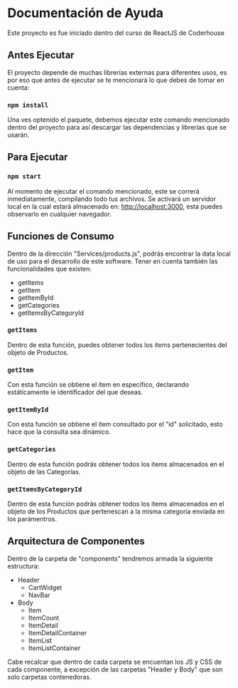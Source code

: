 # Documentación de Ayuda

Este proyecto es fue iniciado dentro del curso de ReactJS de Coderhouse

## Antes Ejecutar

El proyecto depende de muchas librerías externas para diferentes usos, es por eso que antes de ejecutar se te mencionará
lo que debes de tomar en cuenta:

### `npm install`
Una ves optenido el paquete, debemos ejecutar este comando mencionado dentro del proyecto para así descargar las dependencias y librerías que se usarán.

## Para Ejecutar

### `npm start`
Al momento de ejecutar el comando mencionado, este se correrá inmediatamente, compilando todo tus archivos.
Se activará un servidor local en la cual estará almacenado en: [http://localhost:3000](http://localhost:3000), esta puedes observarlo en cualquier navegador.


## Funciones de Consumo
Dentro de la dirección "Services/products.js", podrás encontrar la data local de uso para el desarrollo de este software. Tener en cuenta también las funcionalidades que existen:
- getItems
- getItem
- getItemById
- getCategories
- getItemsByCategoryId

### `getItems`
Dentro de esta función, puedes obtener todos los items pertenecientes del objeto de Productos.

### `getItem`
Con esta función se obtiene el item en específico, declarando estáticamente le identificador del que deseas.

### `getItemById`
Con esta función se obtiene el item consultado por el "id" solicitado, esto hace que la consulta sea dinámico.

### `getCategories`
Dentro de esta función podrás obtener todos los items almacenados en el objeto de las Categorías.

### `getItemsByCategoryId`
Dentro de esta función podrás obtener todos los items almacenados en el objeto de los Productos que pertenescan a la misma categoría enviada en los parámentros.


## Arquitectura de Componentes
Dentro de la carpeta de "components" tendremos armada la siguiente estructura:
- Header
    - CartWidget 
    - NavBar
- Body
    - Item
    - ItemCount
    - ItemDetail
    - ItemDetailContainer
    - ItemList
    - ItemListContainer

Cabe recalcar que dentro de cada carpeta se encuentan los JS y CSS de cada componente, a excepción de las carpetas "Header y Body" que son solo carpetas contenedoras.
